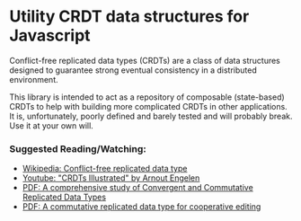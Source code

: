 # Utility CRDT data structures for Javascript

Conflict-free replicated data types (CRDTs) are a class of data structures designed to guarantee strong eventual consistency in a distributed environment.

This library is intended to act as a repository of composable (state-based) CRDTs to help with building more complicated CRDTs in other applications. It is, unfortunately, poorly defined and barely tested and will probably break. Use it at your own will.

### Suggested Reading/Watching:
* [Wikipedia: Conflict-free replicated data type](https://en.wikipedia.org/wiki/Conflict-free_replicated_data_type)
* [Youtube: "CRDTs Illustrated" by Arnout Engelen](https://www.youtube.com/watch?v=9xFfOhasiOE)
* [PDF: A comprehensive study of Convergent and Commutative Replicated Data Types](http://hal.upmc.fr/inria-00555588/document)
* [PDF: A commutative replicated data type for cooperative editing](https://hal.inria.fr/inria-00445975/document)
